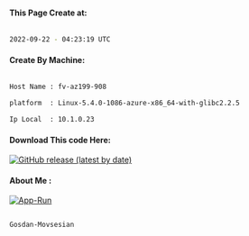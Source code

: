 
   
#### This Page Create at:

```bash

2022-09-22 - 04:23:19 UTC

```

#### Create By Machine:

```bash

Host Name : fv-az199-908

platform  : Linux-5.4.0-1086-azure-x86_64-with-glibc2.2.5

Ip Local  : 10.1.0.23

```
#### Download This code Here:

[![GitHub release (latest by date)](https://img.shields.io/github/v/release/Gosdan-Movsesian/Gosdan?style=for-the-badge&label=Download)](https://github.com/Gosdan-Movsesian/Gosdan/releases) 

</p> 

#### About Me :

[![App-Run](https://github.com/Gosdan-Movsesian/Gosdan/actions/workflows/App-Run.yml/badge.svg)](https://github.com/Gosdan-Movsesian/Gosdan/actions/workflows/App-Run.yml)

```bash

Gosdan-Movsesian

```

